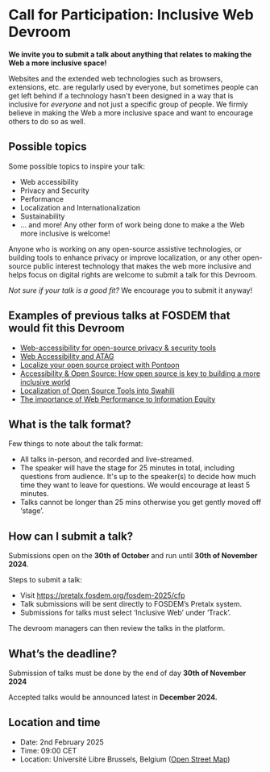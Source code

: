 # Call for Participation: Inclusive Web Devroom

<b>We invite you to submit a talk about anything that relates to making the Web a more inclusive space!</b>

Websites and the extended web technologies such as browsers, extensions, etc. are regularly used by everyone, but sometimes people can get left behind if a technology hasn't been designed in a way that is inclusive for _everyone_ and not just a specific group of people. We firmly believe in making the Web a more inclusive space and want to encourage others to do so as well. 

## Possible topics

Some possible topics to inspire your talk: 

- Web accessibility
- Privacy and Security 
- Performance
- Localization and Internationalization 
- Sustainability
- ... and more! Any other form of work being done to make a the Web more inclusive is welcome! 


Anyone who is working on any open-source assistive technologies, or building tools to enhance privacy or improve localization, or any other open-source public interest technology that makes the web more inclusive and helps focus on digital rights are welcome to submit a talk for this Devroom.

_Not sure if your talk is a good fit?_ We encourage you to submit it anyway! 


## Examples of previous talks at FOSDEM that would fit this Devroom

- [Web-accessibility for open-source privacy & security tools](https://archive.fosdem.org/2024/schedule/event/fosdem-2024-3326-web-accessibility-for-open-source-privacy-security-tools/)
- [Web Accessibility and ATAG](https://archive.fosdem.org/2024/schedule/event/fosdem-2024-3757-web-accessibility-and-atag/)
- [Localize your open source project with Pontoon](https://archive.fosdem.org/2023/schedule/event/mozilla_localize_your_project_with_pontoon/)
- [Accessibility & Open Source: How open source is key to building a more inclusive world](https://archive.fosdem.org/2023/schedule/event/accessibility_and_open_source/)
- [Localization of Open Source Tools into Swahili](https://archive.fosdem.org/2024/schedule/event/fosdem-2024-2624-localization-of-open-source-tools-into-swahili/)
- [The importance of Web Performance to Information Equity](https://archive.fosdem.org/2024/schedule/event/fosdem-2024-2411-the-importance-of-web-performance-to-information-equity/)


## What is the talk format?

Few things to note about the talk format:
- All talks in-person, and recorded and live-streamed.
- The speaker will have the stage for 25 minutes in total, including questions from audience. It's up to the speaker(s) to decide how much time they want to leave for questions. We would encourage at least 5 minutes.
- Talks cannot be longer than 25 mins otherwise you get gently moved off ‘stage’.

## How can I submit a talk?

Submissions open on the **30th of October** and run until **30th of November 2024**.

Steps to submit a talk:
- Visit https://pretalx.fosdem.org/fosdem-2025/cfp
- Talk submissions will be sent directly to FOSDEM’s Pretalx system.
- Submissions for talks must select ‘Inclusive Web’ under ‘Track’.

The devroom managers can then review the talks in the platform.

## What’s the deadline?

Submission of talks must be done by the end of day **30th of November 2024**

Accepted talks would be announced latest in **December 2024.**

## Location and time

- Date: 2nd February 2025
- Time: 09:00 CET
- Location: Université Libre Brussels, Belgium ([Open Street Map](http://www.openstreetmap.org/?mlat=50.812375&mlon=4.38073))


